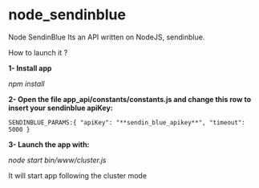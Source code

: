 # node_sendinblue

Node SendinBlue
Its an API written on NodeJS, sendinblue.

How to launch it ?

**1- Install app**

   _npm install_

**2- Open the file app_api/constants/constants.js and change this row to insert your sendinblue apiKey:**

    SENDINBLUE_PARAMS:{ "apiKey": "**sendin_blue_apikey**", "timeout": 5000 }

**3- Launch the app with:**

   _node start bin/www/cluster.js_
   
  It will start app following the cluster mode

